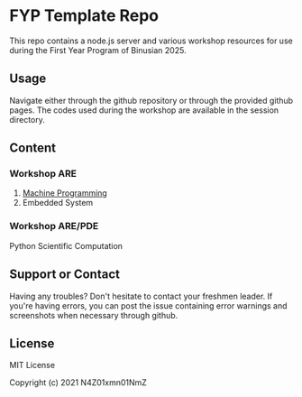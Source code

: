 # FYP Template Repo

This repo contains a node.js server and various workshop resources for use during the First Year Program of Binusian 2025.

## Usage

Navigate either through the github repository or through the provided github pages. The codes used during the workshop are available in the session directory.

## Content

### Workshop ARE

1. [Machine Programming](./01-machine-programming)
2. Embedded System

### Workshop ARE/PDE

Python Scientific Computation

## Support or Contact

Having any troubles? Don't hesitate to contact your freshmen leader. If you're having errors, you can post the issue containing error warnings and screenshots when necessary through github.

## License

MIT License

Copyright (c) 2021 N4Z01xmn01NmZ
